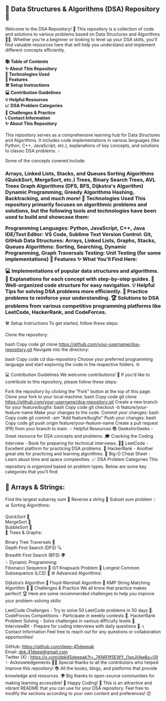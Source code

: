 <h2>🌟 Data Structures & Algorithms (DSA) Repository 🌟 </h2>
<p> Welcome to the DSA Repository! 🎉 This repository is a collection of code and solutions to various problems based on Data Structures and Algorithms 🧑‍💻. Whether you're a beginner or looking to level up your DSA skills, you'll find valuable resources here that will help you understand and implement different concepts efficiently. </p>
<h4>
📚 Table of Contents <br>
✨ About This Repository <br>
🔧 Technologies Used <br>
🚀 Features <br>
🛠️ Setup Instructions <br>
💻 Contribution Guidelines <br>
💡 Helpful Resources <br>
📈 DSA Problem Categories <br>
🎯 Challenges & Practice <br>
📞 Contact Information <br>
✨ About This Repository <br>
</h4>
<p>
This repository serves as a comprehensive learning hub for Data Structures and Algorithms. It includes code implementations in various languages (like Python, C++, JavaScript, etc.), explanations of key concepts, and solutions to classic DSA problems. 💡</p>
<p>
Some of the concepts covered include:

<h3>

Arrays, Linked Lists, Stacks, and Queues
Sorting Algorithms (QuickSort, MergeSort, etc.)
Trees, Binary Search Trees, AVL Trees
Graph Algorithms (DFS, BFS, Dijkstra's Algorithm)
Dynamic Programming, Greedy Algorithms
Hashing, Backtracking, and much more!
🔧 Technologies Used
This repository primarily focuses on algorithmic problems and solutions, but the following tools and technologies have been used to build and showcase them:

Programming Languages: Python, JavaScript, C++, Java
IDE/Text Editor: VS Code, Sublime Text
Version Control: Git, GitHub
Data Structures: Arrays, Linked Lists, Graphs, Stacks, Queues
Algorithms: Sorting, Searching, Dynamic Programming, Graph Traversals
Testing: Unit Testing (for some implementations)
🚀 Features
✨ What You’ll Find Here:

💻 Implementations of popular data structures and algorithms.
📝 Explanations for each concept with step-by-step guides.
📂 Well-organized code structure for easy navigation.
💡 Helpful Tips for solving DSA problems more efficiently.
🌱 Practice problems to reinforce your understanding.
🏆 Solutions to DSA problems from various competitive programming platforms like LeetCode, HackerRank, and CodeForces.
</h3>

🛠️ Setup Instructions
To get started, follow these steps:

Clone the repository:

bash
Copy code
git clone https://github.com/your-username/dsa-repository.git
Navigate into the directory:

bash
Copy code
cd dsa-repository
Choose your preferred programming language and start exploring the code in the respective folders. 🌐

💻 Contribution Guidelines
We welcome contributions! 🙌 If you'd like to contribute to this repository, please follow these steps:

Fork the repository by clicking the "Fork" button at the top of this page.
Clone your fork to your local machine:
bash
Copy code
git clone https://github.com/your-username/dsa-repository.git
Create a new branch for your feature/bugfix:
bash
Copy code
git checkout -b feature/your-feature-name
Make your changes to the code.
Commit your changes:
bash
Copy code
git commit -am "Add feature/bugfix"
Push your changes:
bash
Copy code
git push origin feature/your-feature-name
Create a pull request (PR) from your branch to main.
💡 Helpful Resources
📚 GeeksforGeeks - Great resource for DSA concepts and problems.
🎓 Cracking the Coding Interview - Book for preparing for technical interviews.
🧑‍💻 LeetCode - Excellent platform for practicing DSA problems.
📘 HackerRank - Another great site for practicing and learning algorithms.
🧠 Big-O Cheat Sheet - Learn about time and space complexities.
📈 DSA Problem Categories
This repository is organized based on problem types. Below are some key categories that you’ll find:
</p>

<h2>💠 Arrays & Strings:  </h2>

<p>

Find the largest subarray sum 🧮
Reverse a string 📝
Subset sum problem 💡 <br>
📊 Sorting Algorithms: <br>

QuickSort 🚀 <br>
MergeSort 🌱 <br>
BubbleSort 🧹 <br>
🌲 Trees & Graphs: <br>

Binary Tree Traversals 🌳 <br>
Depth First Search (DFS) 🔍 <br>
Breadth First Search (BFS) 🌍 <br>
💡 Dynamic Programming: 
<br>
Fibonacci Sequence 📐
0/1 Knapsack Problem 🎒
Longest Common Subsequence (LCS) 🔗
⚙️ Advanced Algorithms:

Dijkstra’s Algorithm 🚗
Floyd-Warshall Algorithm 🔄
KMP String Matching Algorithm 🔎
🎯 Challenges & Practice
We all know that practice makes perfect! 🏆 Here are some recommended challenges to help you improve your problem-solving skills:

LeetCode Challenges - Try to solve 50 LeetCode problems in 50 days 💪.
CodeForces Competitions - Participate in weekly contests 🏅.
HackerRank Problem Solving - Solve challenges in various difficulty levels 🌟.
InterviewBit - Prepare for coding interviews with daily questions 📅.
📞 Contact Information
Feel free to reach out for any questions or collaboration opportunities!

GitHub: https://github.com/deep-45deepak <br>
Email: dpk.41deep@gmail.com <br>
Twitter (X) : https://x.com/dpk45deepak?t=_7KNR1lf5EWY_I1spJIjAw&s=09 <br>
✨ Acknowledgements
👨‍💻 Special thanks to all the contributors who helped improve this repository!
📚 All the books, blogs, and platforms that provide knowledge and resources.
🌍 Big thanks to open-source communities for making learning accessible!
💖 Happy Coding! 💖
This is an attractive and vibrant README that you can use for your DSA repository. Feel free to modify the sections according to your own content and preferences! 😊
</p>
